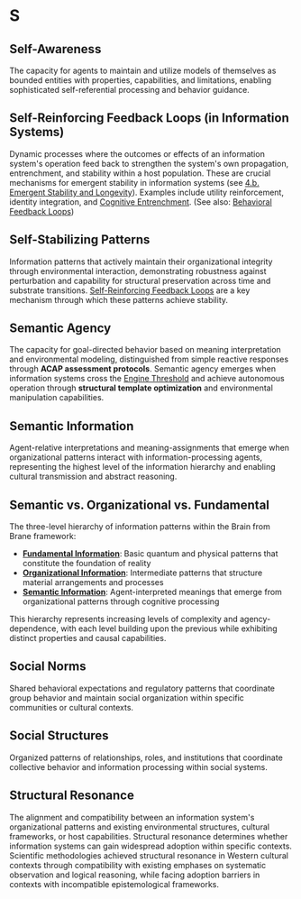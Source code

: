 # S

## Self-Awareness

The capacity for agents to maintain and utilize models of themselves as bounded entities with properties, capabilities, and limitations, enabling sophisticated self-referential processing and behavior guidance.

## Self-Reinforcing Feedback Loops (in Information Systems)

Dynamic processes where the outcomes or effects of an information system's operation feed back to strengthen the system's own propagation, entrenchment, and stability within a host population. These are crucial mechanisms for emergent stability in information systems (see [4.b. Emergent Stability and Longevity](../04-information-systems/4b-emergent-stability-longevity/4b-emergent-stability-longevity.md)). Examples include utility reinforcement, identity integration, and [Cognitive Entrenchment](C.md#cognitive-entrenchment). (See also: [Behavioral Feedback Loops](B.md#behavioral-feedback-loops))

## Self-Stabilizing Patterns

Information patterns that actively maintain their organizational integrity through environmental interaction, demonstrating robustness against perturbation and capability for structural preservation across time and substrate transitions. [Self-Reinforcing Feedback Loops](#self-reinforcing-feedback-loops-in-information-systems) are a key mechanism through which these patterns achieve stability.

## Semantic Agency

The capacity for goal-directed behavior based on meaning interpretation and environmental modeling, distinguished from simple reactive responses through **ACAP assessment protocols**. Semantic agency emerges when information systems cross the [Engine Threshold](E.md#engine-threshold) and achieve autonomous operation through **structural template optimization** and environmental manipulation capabilities.

## Semantic Information

Agent-relative interpretations and meaning-assignments that emerge when organizational patterns interact with information-processing agents, representing the highest level of the information hierarchy and enabling cultural transmission and abstract reasoning.

## Semantic vs. Organizational vs. Fundamental

The three-level hierarchy of information patterns within the Brain from Brane framework:

- **[Fundamental Information](F.md#fundamental-information)**: Basic quantum and physical patterns that constitute the foundation of reality
- **[Organizational Information](O.md#organizational-information)**: Intermediate patterns that structure material arrangements and processes  
- **[Semantic Information](#semantic-information)**: Agent-interpreted meanings that emerge from organizational patterns through cognitive processing

This hierarchy represents increasing levels of complexity and agency-dependence, with each level building upon the previous while exhibiting distinct properties and causal capabilities.

## Social Norms

Shared behavioral expectations and regulatory patterns that coordinate group behavior and maintain social organization within specific communities or cultural contexts.

## Social Structures

Organized patterns of relationships, roles, and institutions that coordinate collective behavior and information processing within social systems.

## Structural Resonance

The alignment and compatibility between an information system's organizational patterns and existing environmental structures, cultural frameworks, or host capabilities. Structural resonance determines whether information systems can gain widespread adoption within specific contexts. Scientific methodologies achieved structural resonance in Western cultural contexts through compatibility with existing emphases on systematic observation and logical reasoning, while facing adoption barriers in contexts with incompatible epistemological frameworks.
